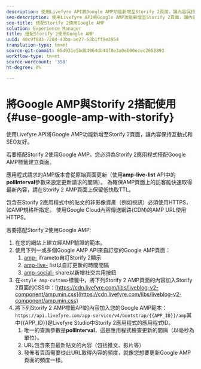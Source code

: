 ```yaml
---
description: 使用Livefyre API將Google AMP功能新增至Storify 2頁面，讓內容保持互動式和SEO友好。
seo-description: 使用Livefyre API將Google AMP功能新增至Storify 2頁面，讓內容保持互動式和SEO友好。
seo-title: 搭配Storify 2使用Google AMP
solution: Experience Manager
title: 搭配Storify 2使用Google AMP
uuid: 40c9f083-7284-43ba-ae27-53b1ff9e3954
translation-type: tm+mt
source-git-commit: 65d931e5bd04964db44f8e3a0e000ecec2652893
workflow-type: tm+mt
source-wordcount: '358'
ht-degree: 0%

---
```



# 將Google AMP與Storify 2搭配使用{#use-google-amp-with-storify}

使用Livefyre API將Google AMP功能新增至Storify 2頁面，讓內容保持互動式和SEO友好。

若要搭配Storify 2使用Google AMP，您必須為Storify 2應用程式搭配Google AMP標籤建立頁面。

應用程式請求的AMP版本會從原始頁面更新（使用&#x200B;**amp-live-list** API中的&#x200B;**pollInterval**&#x200B;參數來設定更新請求的間隔）。 為確保AMP頁面上的訪客能快速取得最新內容，請在Storify 2 AMP頁面上保留低快取TTL。

包含在Storify 2應用程式中的貼文的非影像資產（例如視訊）必須使用HTTPS，如AMP規格所指定。 使用Google Cloud內容傳送網路(CDN)的AMP URL使用HTTPS。

若要搭配Storify 2使用Google AMP:

1. 在您的網站上建立經AMP驗證的範本。
1. 使用下列一或多個Google AMP API來自訂您的Google AMP頁面：
   1. [amp-](https://www.ampproject.org/docs/reference/components/amp-iframe) iframeto自訂Storify 2顯示
   1. [amp-live-](https://www.ampproject.org/docs/reference/components/amp-live-list) list以自訂更新的時間間隔
   1. [amp-social-](https://www.ampproject.org/docs/reference/components/amp-social-share) share以新增社交共用按鈕
1. 在`<style amp-custom>`標籤中，將下列Storify 2 AMP頁面的內容加入Storify 2頁面的CSS中：[https://cdn.livefyre.com/libs/liveblog-v2-component/amp.min.css](https://cdn.livefyre.com/libs/liveblog-v2-component/amp.min.css)
1. 將下列Storify 2 AMP標籤API的內容加入您的Google AMP範本：`https://api.livefyre.com/app-service/v4/bootstrap/{{APP_ID}}/amp`其中{{APP_ID}}是Livefyre Studio中Storify 2應用程式的應用程式ID。
   1. 唯一的查詢參數是&#x200B;**pollInterval**，這是應用程式檢查更新的間隔（以毫秒為單位）。
   1. URL包含來自最新貼文的內容（包括推文、影片等）
   1. 發佈者頁面需要從此URL取得內容的頻度，就像您想要更新Google AMP頁面的頻度一樣。
